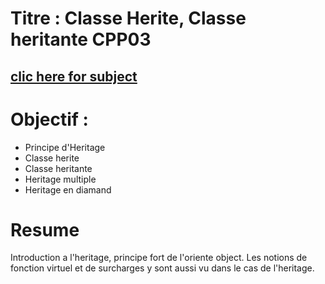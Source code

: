 # Titre : Classe Herite, Classe heritante CPP03
## [clic here for subject](https://github.com/vportens/Piscine_CPP/blob/master/day03/CPP03.subject.pdf) 

# Objectif : 
- Principe d'Heritage
- Classe herite
- Classe heritante
- Heritage multiple
- Heritage en diamand

# Resume
Introduction a l'heritage, principe fort de l'oriente object. Les notions de fonction virtuel et de surcharges y sont aussi vu dans le cas de l'heritage.
